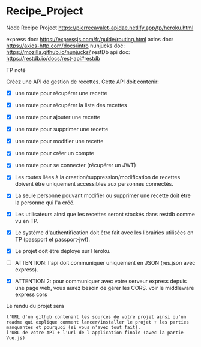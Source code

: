 # Recipe_Project
Node Recipe Project
https://pierrecavalet-apidae.netlify.app/tp/heroku.html

express doc: https://expressjs.com/fr/guide/routing.html
axios doc: https://axios-http.com/docs/intro
nunjucks doc: https://mozilla.github.io/nunjucks/
restDb api doc: https://restdb.io/docs/rest-api#restdb



TP noté

Créez une API de gestion de recettes. Cette API doit contenir:
- [x] une route pour récupérer une recette
- [x] une route pour récupérer la liste des recettes
- [x] une route pour ajouter une recette
- [x] une route pour supprimer une recette
- [x] une route pour modifier une recette

- [x] une route pour créer un compte
- [x] une route pour se connecter (récupérer un JWT)

- [x] Les routes liées à la creation/suppression/modification de recettes doivent être uniquement accessibles aux personnes connectés. 
- [x] La seule personne pouvant modifier ou supprimer une recette doit être la personne qui l'a créé.

- [x] Les utilisateurs ainsi que les recettes seront stockés dans restdb comme vu en TP.

- [x] Le système d'authentification doit être fait avec les librairies utilisées en TP (passport et passport-jwt).

- [x] Le projet doit être déployé sur Heroku.

- [ ] ATTENTION: l'api doit communiquer uniquement en JSON (res.json avec express).

- [x] ATTENTION 2: pour communiquer avec votre serveur express depuis une page web, vous aurez besoin de gérer les CORS. voir le middleware express cors

Le rendu du projet sera

    l'URL d'un github contenant les sources de votre projet ainsi qu'un readme qui explique comment lancer/installer le projet + les parties manquantes et pourquoi (si vous n'avez tout fait).
    l'URL de votre API + l'url de l'application finale (avec la partie Vue.js)
